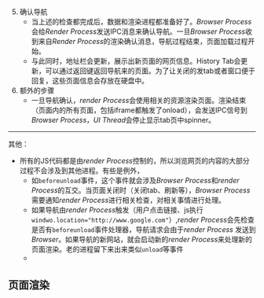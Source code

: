 ## 


5. 确认导航
	- 当上述的检查都完成后，数据和渲染进程都准备好了。*Browser Process* 会给*Render Process*发送IPC消息来确认导航。一旦*Browser Process*收到来自*Render Process*的渲染确认消息，导航过程结束，页面加载过程开始。
	- 与此同时，地址栏会更新，展示出新页面的网页信息。History Tab会更新，可以通过返回键返回导航来的页面。为了让关闭的发tab或者窗口便于回复，这些页面信息会存放在硬盘中。
6. 额外的步骤
	- 一旦导航确认，*render Process*会使用相关的资源渲染页面。渲染结束（页面内的所有页面，包括iframe都触发了onload），会发送IPC信号到*Browser Process*，*UI Thread*会停止显示tab页中spinner。

--- 
 其他：
 - 所有的JS代码都是由*render Process*控制的，所以浏览网页的内容的大部分过程不会涉及到其他进程。有些是例外，
	 - 如`beforeunload`事件，这个事件就会涉及*Browser Process*和*render Process*的互交。当页面关闭时（关闭tab、刷新等），*Browser Process*需要通知*render Process*进行相关检查，对相关事情进行处理。
	 - 如果导航由*render Process*触发（用户点击链接、js执行`windwo.location="http://www.google.com"`）,*render Process*会先检查是否有`beforeunload`事件处理器，导航请求会由于*render Process* 发送到*Browser*。如果导航的新网站，就会启动新的*render Process*来处理新的页面渲染。老的进程留下来出来类似`unload`等事件
	-  

## 页面渲染
